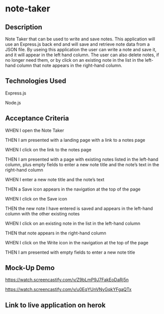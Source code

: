 # note-taker

## Description
Note Taker that can be used to write and save notes. This application will use an Express.js back end and will save and retrieve note data from a JSON file. By useing this application the user can write a note and save it, and it will appear in the left hand column. The user can also delete notes, if no longer need them, or by click on an existing note in the list in the left-hand column that note appears in the right-hand column.
 

## Technologies Used
Express.js

Node.js

## Acceptance Criteria
WHEN I open the Note Taker

THEN I am presented with a landing page with a link to a notes page

WHEN I click on the link to the notes page

THEN I am presented with a page with existing notes listed in the left-hand column, plus empty fields to enter a new note title and the note’s 
text in the right-hand column

WHEN I enter a new note title and the note’s text

THEN a Save icon appears in the navigation at the top of the page

WHEN I click on the Save icon

THEN the new note I have entered is saved and appears in the left-hand column with the other existing notes

WHEN I click on an existing note in the list in the left-hand column

THEN that note appears in the right-hand column

WHEN I click on the Write icon in the navigation at the top of the page

THEN I am presented with empty fields to enter a new note title

## Mock-Up Demo
https://watch.screencastify.com/v/Z9bLmP9J7FakEoDaRj5n

https://watch.screencastify.com/v/u0EqYUnVNyGqkYFgaQTx

## Link to live application on herok
